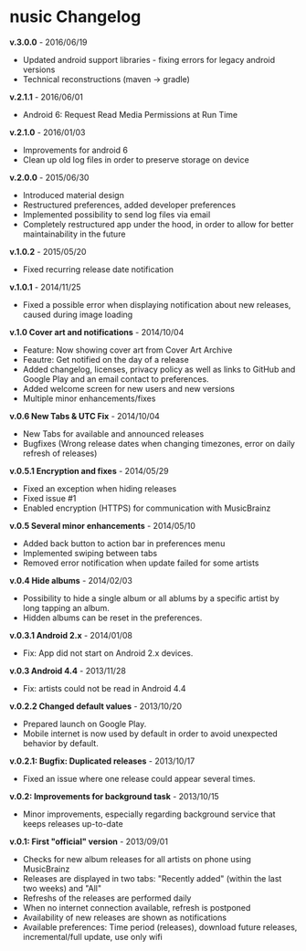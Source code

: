 nusic Changelog
=========

**v.3.0.0** - 2016/06/19

* Updated android support libraries - fixing errors for legacy android versions
* Technical reconstructions (maven -> gradle)

**v.2.1.1** - 2016/06/01

* Android 6: Request Read Media Permissions at Run Time


**v.2.1.0** - 2016/01/03

* Improvements for android 6
* Clean up old log files in order to preserve storage on device


**v.2.0.0** - 2015/06/30

* Introduced material design
* Restructured preferences, added developer preferences
* Implemented possibility to send log files via email
* Completely restructured app under the hood, in order to allow for better maintainability in the future


**v.1.0.2** - 2015/05/20

* Fixed recurring release date notification

**v.1.0.1** - 2014/11/25

* Fixed a possible error when displaying notification about new releases, caused during image loading

**v.1.0 Cover art and notifications** - 2014/10/04

* Feature: Now showing cover art from Cover Art Archive
* Feautre: Get notified on the day of a release
* Added changelog, licenses, privacy policy as well as links to GitHub and Google Play and an email contact to preferences.
* Added welcome screen for new users and new versions
* Multiple minor enhancements/fixes

**v.0.6 New Tabs & UTC Fix** - 2014/10/04

* New Tabs for available and announced releases
* Bugfixes (Wrong release dates when changing timezones, error on daily refresh of releases)

**v.0.5.1 Encryption and fixes** - 2014/05/29

* Fixed an exception when hiding releases
* Fixed issue #1
* Enabled encryption (HTTPS) for communication with MusicBrainz

**v.0.5 Several minor enhancements** - 2014/05/10

* Added back button to action bar in preferences menu
* Implemented swiping between tabs
* Removed error notification when update failed for some artists

**v.0.4 Hide albums** - 2014/02/03

* Possibility to hide a single album or all ablums by a specific artist by long tapping an album.
* Hidden albums can be reset in the preferences.

**v.0.3.1 Android 2.x** - 2014/01/08

* Fix: App did not start on Android 2.x devices.

**v.0.3 Android 4.4** - 2013/11/28

* Fix: artists could not be read in Android 4.4

**v.0.2.2 Changed default values** - 2013/10/20

* Prepared launch on Google Play.
* Mobile internet is now used by default in order to avoid unexpected behavior by default.

**v.0.2.1: Bugfix: Duplicated releases** - 2013/10/17

* Fixed an issue where one release could appear several times.

**v.0.2: Improvements for background task** - 2013/10/15

* Minor improvements, especially regarding background service that keeps releases up-to-date

**v.0.1: First "official" version** - 2013/09/01

* Checks for new album releases for all artists on phone using MusicBrainz
* Releases are displayed in two tabs: "Recently added" (within the last two weeks) and "All"
* Refreshs of the releases are performed daily
* When no internet connection available, refresh is postponed
* Availability of new releases are shown as notifications
* Available preferences: Time period (releases), download future releases, incremental/full update, use only wifi

